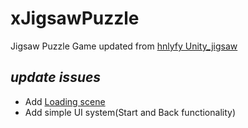 # xJigsawPuzzle
Jigsaw Puzzle Game updated from [hnlyfy Unity_jigsaw](https://github.com/hnlyfy/Unity_jigsaw)

## _update issues_

- Add [Loading scene](https://github.com/xuanll/xJigsawPuzzle/blob/master/Assets/scenes/Loading.unity)
- Add simple UI system(Start and Back functionality)
